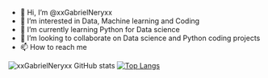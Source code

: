 
- 👋 Hi, I’m @xxGabrielNeryxx
- 👀 I’m interested in Data, Machine learning and Coding
- 🌱 I’m currently learning Python for Data science
- 💞️ I’m looking to collaborate on Data science and Python coding projects
- 📫 How to reach me 


![xxGabrielNeryxx GitHub stats](https://github-readme-stats.vercel.app/api?username=xxGabrielNeryxx&show_icons=true&theme=dracula)
[![Top Langs](https://github-readme-stats.vercel.app/api/top-langs/?username=xxGabrielNeryxx)](https://github.com/xxGabrielNeryxx/github-readme-stats)
